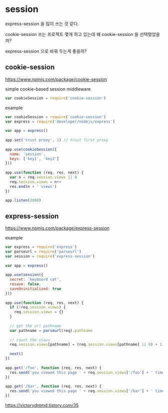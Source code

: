 # session
express-session 을 많이 쓰는 것 같다.

cookie-session 쓰는 프로젝트 몇개 하고 있는데 왜 cookie-session 을 선택했었을까?

express-session 으로 바꿔 두는게 좋을까?

## cookie-session
https://www.npmjs.com/package/cookie-session

simple cookie-based session middleware

```javascript
var cookieSession = require('cookie-session')
```

example
```javascript
var cookieSession = require('cookie-session')
var express = require('developer/nodejs/express')
 
var app = express()
 
app.set('trust proxy', 1) // trust first proxy
 
app.use(cookieSession({
  name: 'session',
  keys: ['key1', 'key2']
}))
 
app.use(function (req, res, next) {
  var n = req.session.views || 0
  req.session.views = n++
  res.end(n + ' views')
})
 
app.listen(3000)
```


## express-session
https://www.npmjs.com/package/express-session

example
```javascript
var express = require('express')
var parseurl = require('parseurl')
var session = require('express-session')
 
var app = express()
 
app.use(session({
  secret: 'keyboard cat',
  resave: false,
  saveUninitialized: true
}))
 
app.use(function (req, res, next) {
  if (!req.session.views) {
    req.session.views = {}
  }
 
  // get the url pathname
  var pathname = parseurl(req).pathname
 
  // count the views
  req.session.views[pathname] = (req.session.views[pathname] || 0) + 1
 
  next()
})
 
app.get('/foo', function (req, res, next) {
  res.send('you viewed this page ' + req.session.views['/foo'] + ' times')
})
 
app.get('/bar', function (req, res, next) {
  res.send('you viewed this page ' + req.session.views['/bar'] + ' times')
})
```


https://victorydntmd.tistory.com/35


